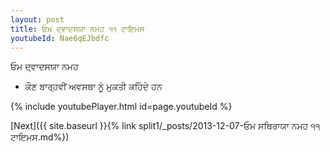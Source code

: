 ```yaml
---
layout: post
title: ਓਮ ਦ੍ਵਾਦਸਯਾ ਨਮਹ ੧੧ ਟਾਇਮਸ
youtubeId: Nae6qEJbdfc
---
```

 
 
 ਓਮ ਦ੍ਵਾਦਸਯਾ ਨਮਹ  
 
 -  ਕੌਣ ਬਾਰ੍ਹਵੀਂ ਅਵਸਥਾ ਨੂੰ ਮੁਕਤੀ ਕਹਿੰਦੇ ਹਨ 
 
  
 
  
 
 
 
 
 
 


{% include youtubePlayer.html id=page.youtubeId %}
 
[Next]({{ site.baseurl }}{% link  split1/_posts/2013-12-07-ਓਮ ਸਥਿਰਾਯਾ ਨਮਹ ੧੧ ਟਾਇਮਸ.md%})
 
